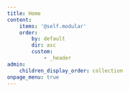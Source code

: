 ```yaml
---
title: Home
content:
    items: '@self.modular'
    order:
        by: default
        dir: asc
        custom:
            - _header
admin:
    children_display_order: collection
onpage_menu: true
---
```


